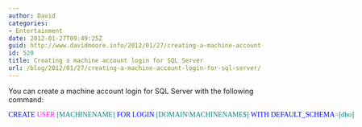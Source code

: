 ```yaml
---
author: David
categories:
- Entertainment
date: 2012-01-27T09:49:25Z
guid: http://www.davidmoore.info/2012/01/27/creating-a-machine-account-login-for-sql-server/
id: 520
title: Creating a machine account login for SQL Server
url: /blog/2012/01/27/creating-a-machine-account-login-for-sql-server/
---
```


You can create a machine account login for SQL Server with the following command:

<pre style="padding-bottom: 0px; line-height: normal; width: auto; font-family: ; background: white; color: ; overflow: visible"><font face="Consolas"><span style="color: "><font color="#0000ff">CREATE</font></span>&#160;<span style="color: "><font color="#ff00ff">USER</font></span>&#160;<span style="color: "><font color="#008080">[MACHINENAME]</font></span>&#160;<span style="color: "><font color="#0000ff">FOR</font></span>&#160;<span style="color: "><font color="#0000ff">LOGIN</font></span>&#160;<span style="color: "><font color="#008080">[DOMAIN\MACHINENAME$]</font></span>&#160;<span style="color: "><font color="#0000ff">WITH</font></span>&#160;<span style="color: "><font color="#0000ff">DEFAULT_SCHEMA</font></span><span style="color: "><font color="#808080">=</font></span><span style="color: "><font color="#008080">[dbo]</font></span>
</font></pre>

